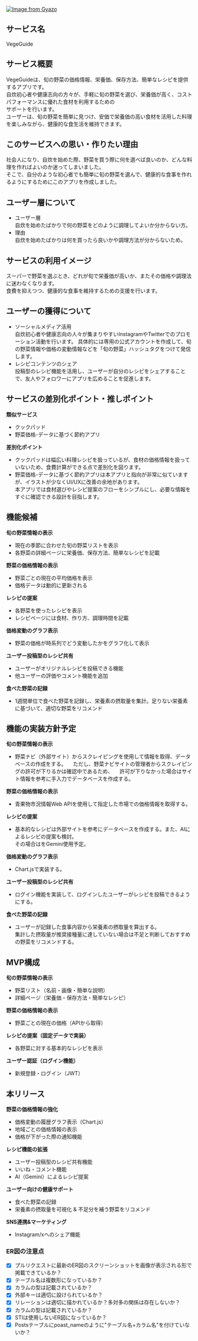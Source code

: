 [![Image from Gyazo](https://i.gyazo.com/a7af37187548d7ede663ad07c50ea6cd.png)](https://gyazo.com/a7af37187548d7ede663ad07c50ea6cd)

## サービス名
VegeGuide

## サービス概要
VegeGuideは、旬の野菜の価格情報、栄養価、保存方法、簡単なレシピを提供するアプリです。<br>
自炊初心者や健康志向の方々が、手軽に旬の野菜を選び、栄養価が高く、コストパフォーマンスに優れた食材を利用するための<br>
サポートを行います。<br>
ユーザーは、旬の野菜を簡単に見つけ、安価で栄養価の高い食材を活用した料理を楽しみながら、健康的な食生活を維持できます。

## このサービスへの思い・作りたい理由  
社会人になり、自炊を始めた際、野菜を買う際に何を選べば良いのか、どんな料理を作ればよいのか迷ってしまいました。<br>
そこで、自分のような初心者でも簡単に旬の野菜を選んで、健康的な食事を作れるようにするためにこのアプリを作成しました。

## ユーザー層について
- ユーザー層  
自炊を始めたばかりで何の野菜をどのように調理してよいか分からない方。<br>
- 理由  
自炊を始めたばかりは何を買ったら良いかや調理方法が分からないため。<br>

## サービスの利用イメージ
スーパーで野菜を選ぶとき、どれが旬で栄養価が高いか、またその価格や調理法に迷わなくなります。<br>
食費を抑えつつ、健康的な食事を維持するための支援を行います。

## ユーザーの獲得について
- ソーシャルメディア活用  
  自炊初心者や健康志向の人々が集まりやすいInstagramやTwitterでのプロモーション活動を行います。
  具体的には専用の公式アカウントを作成して、旬の野菜情報や価格の変動情報などを「旬の野菜」ハッシュタグをつけて発信します。
- レシピコンテンツのシェア  
  投稿型のレシピ機能を活用し、ユーザーが自分のレシピをシェアすることで、友人やフォロワーにアプリを広めることを促進します。

## サービスの差別化ポイント・推しポイント
**類似サービス**<br>
- クックパッド
- 野菜価格-データに基づく節約アプリ<br>

**差別化ポイント**
- クックパッドは幅広い料理レシピを扱っているが、食材の価格情報を扱っていないため、食費計算ができる点で差別化を図ります。
- 野菜価格-データに基づく節約アプリは本アプリと指向が非常に似ていますが、イラストが少なくUI/UXに改善の余地があります。<br>
  本アプリでは食材選びやレシピ提案のフローをシンプルにし、必要な情報をすぐに確認できる設計を目指します。

## 機能候補

**旬の野菜情報の表示**
- 現在の季節に合わせた旬の野菜リストを表示
- 各野菜の詳細ページに栄養価、保存方法、簡単なレシピを記載

**野菜の価格情報の表示**
- 野菜ごとの現在の平均価格を表示
- 価格データは動的に更新される

**レシピの提案**
- 各野菜を使ったレシピを表示
- レシピページには食材、作り方、調理時間を記載

**価格変動のグラフ表示**
- 野菜の価格が時系列でどう変動したかをグラフ化して表示

**ユーザー投稿型のレシピ共有**
- ユーザーがオリジナルレシピを投稿できる機能
- 他ユーザーの評価やコメント機能を追加

**食べた野菜の記録**
- 1週間単位で食べた野菜を記録し、栄養素の摂取量を集計。足りない栄養素に基づいて、適切な野菜をリコメンド


## 機能の実装方針予定

**旬の野菜情報の表示**
- 野菜ナビ（外部サイト）からスクレイピングを使用して情報を取得、データベースの作成をする。
　ただし、野菜ナビサイトの管理者からスクレイピングの許可が下りるかは確認中であるため、
　許可が下りなかった場合はサイト情報を参考に手入力でデータベースを作成する。

**野菜の価格情報の表示**
- 青果物市況情報Web APIを使用して指定した市場での価格情報を取得する。

**レシピの提案**
- 基本的なレシピは外部サイトを参考にデータベースを作成する。また、AIによるレシピの提案も検討。<br>
  その場合はをGemini使用予定。

**価格変動のグラフ表示**
- Chart.jsで実装する。

**ユーザー投稿型のレシピ共有**
- ログイン機能を実装して、ログインしたユーザーがレシピを投稿できるようにする。

**食べた野菜の記録**
- ユーザーが記録した食事内容から栄養素の摂取量を算出する。<br>
  集計した摂取量が推奨接種量に達していない場合は不足と判断しておすすめの野菜をリコメンドする。


## MVP構成

**旬の野菜情報の表示**
- 野菜リスト（名前・画像・簡単な説明）
- 詳細ページ（栄養価・保存方法・簡単なレシピ）

**野菜の価格情報の表示**
- 野菜ごとの現在の価格（APIから取得）

**レシピの提案（固定データで実装）**
- 各野菜に対する基本的なレシピを表示

**ユーザー認証（ログイン機能）**
- 新規登録・ログイン（JWT）


## 本リリース

**野菜の価格情報の強化**
- 価格変動の履歴グラフ表示（Chart.js）
- 地域ごとの価格情報の表示
- 価格が下がった際の通知機能

**レシピ機能の拡張**
- ユーザー投稿型のレシピ共有機能
- いいね・コメント機能
- AI（Gemini）によるレシピ提案

**ユーザー向けの健康サポート**
- 食べた野菜の記録
- 栄養素の摂取量を可視化 & 不足分を補う野菜をリコメンド

**SNS連携&マーケティング**
- Instagram/xへのシェア機能
  

### ER図の注意点
- [x] プルリクエストに最新のER図のスクリーンショットを画像が表示される形で掲載できているか？
- [x] テーブル名は複数形になっているか？
- [x] カラムの型は記載されているか？
- [x] 外部キーは適切に設けられているか？
- [x] リレーションは適切に描かれているか？多対多の関係は存在しないか？
- [x] カラムの型は記載されているか？
- [x] STIは使用しないER図になっているか？
- [x] Postsテーブルにpoast_nameのように"テーブル名+カラム名"を付けていないか？